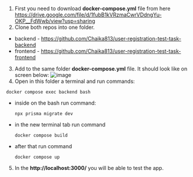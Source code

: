 1. First you need to download **docker-compose.yml** file from here https://drive.google.com/file/d/1fubB1kVRzmaCwrVDdngYu-OKP__FdWwb/view?usp=sharing
2. Clone both repos into one folder. 
- backend - https://github.com/Chaika813/user-registration-test-task-backend
- frontend - https://github.com/Chaika813/user-registration-test-task-frontend
3. Add to the same folder **docker-compose.yml** file. It should look like on screen below:
![image](https://github.com/Chaika813/user-registration-test-task-backend/assets/61594007/c856b616-d43f-4582-a2da-4c71e5f5ee05)
4. Open in this folder a terminal and run commands:
  ```
  docker compose exec backend bash
  ```
  - inside on the bash run command:
    ```
    npx prisma migrate dev
    ```
  - in the new terminal tab run command
    ```
    docker compose build
    ```
  - after that run command
    ```
    docker compose up
5. In the **http://localhost:3000/** you will be able to test the app. 
